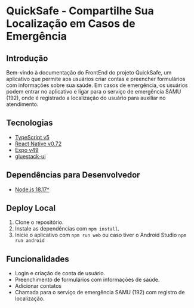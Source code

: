 # QuickSafe - Compartilhe Sua Localização em Casos de Emergência

## Introdução
Bem-vindo à documentação do FrontEnd do projeto QuickSafe, um aplicativo que permite aos usuários criar contas e preencher formulários com informações sobre sua saúde. Em casos de emergência, os usuários podem entrar no aplicativo e ligar para o serviço de emergência SAMU (192), onde é registrado a localização do usuário para auxiliar no atendimento.

## Tecnologias
- [TypeScript v5](https://www.typescriptlang.org/)
- [React Native v0.72](https://reactnative.dev/)
- [Expo v49](https://reactnative.dev/)
- [gluestack-ui](https://ui.gluestack.io/)

## Dependências para Desenvolvedor
- [Node.js 18.17^](https://nodejs.org/en)

## Deploy Local
1. Clone o repositório.
2. Instale as dependências com `npm install`.
3. Inicie o aplicativo com `npm run web` ou caso tiver o Android Studio `npm run android`

## Funcionalidades
- Login e criação de conta de usuário.
- Preenchimento de formulários com informações de saúde.
- Adicionar contatos
- Chamada para o serviço de emergência SAMU (192) com registro de localização.